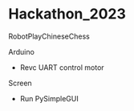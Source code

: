 # Hackathon_2023
RobotPlayChineseChess

Arduino
 - Revc UART control motor

Screen
 - Run PySimpleGUI
   
